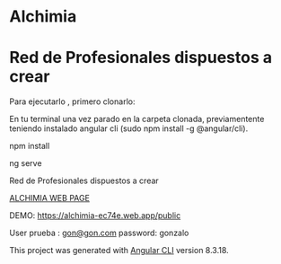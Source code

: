 
# Alchimia
# Red de Profesionales dispuestos a crear

Para ejecutarlo , primero clonarlo:

En tu terminal una vez parado en la carpeta clonada, previamentente teniendo instalado angular cli (sudo npm install -g @angular/cli).

<p>npm install</p> 
<p>ng serve</p>


Red de Profesionales dispuestos a crear

<a href="https://alchimia-ec74e.web.app/public" > ALCHIMIA WEB PAGE </a>

DEMO:
https://alchimia-ec74e.web.app/public

User prueba : gon@gon.com  password: gonzalo


This project was generated with [Angular CLI](https://github.com/angular/angular-cli) version 8.3.18.
